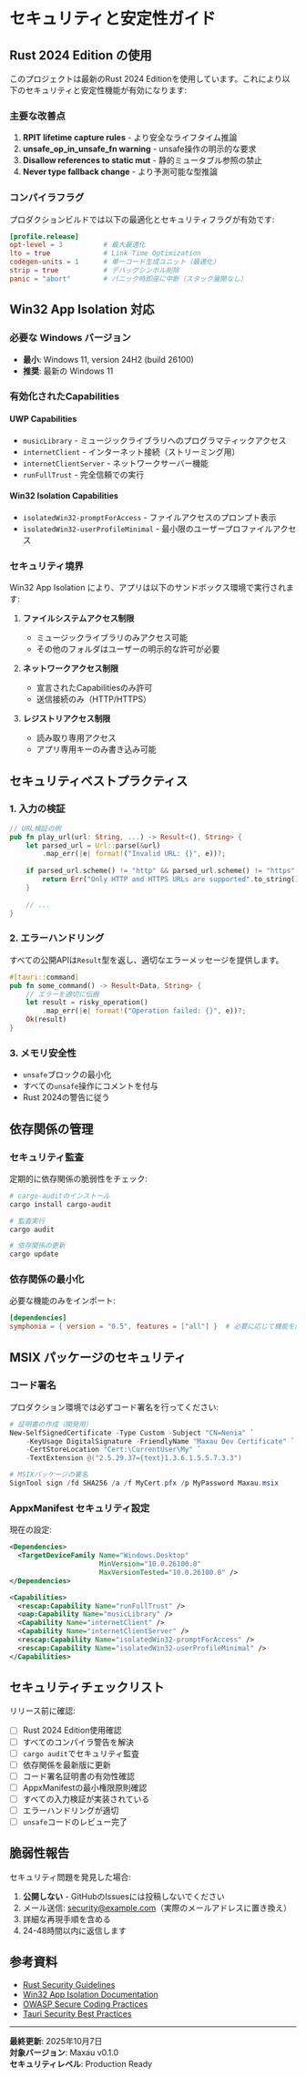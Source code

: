 # セキュリティと安定性ガイド

## Rust 2024 Edition の使用

このプロジェクトは最新のRust 2024 Editionを使用しています。これにより以下のセキュリティと安定性機能が有効になります:

### 主要な改善点

1. **RPIT lifetime capture rules** - より安全なライフタイム推論
2. **unsafe_op_in_unsafe_fn warning** - unsafe操作の明示的な要求
3. **Disallow references to static mut** - 静的ミュータブル参照の禁止
4. **Never type fallback change** - より予測可能な型推論

### コンパイラフラグ

プロダクションビルドでは以下の最適化とセキュリティフラグが有効です:

```toml
[profile.release]
opt-level = 3          # 最大最適化
lto = true             # Link Time Optimization
codegen-units = 1      # 単一コード生成ユニット（最適化）
strip = true           # デバッグシンボル削除
panic = "abort"        # パニック時即座に中断（スタック展開なし）
```

## Win32 App Isolation 対応

### 必要な Windows バージョン

- **最小**: Windows 11, version 24H2 (build 26100)
- **推奨**: 最新の Windows 11

### 有効化されたCapabilities

#### UWP Capabilities
- `musicLibrary` - ミュージックライブラリへのプログラマティックアクセス
- `internetClient` - インターネット接続（ストリーミング用）
- `internetClientServer` - ネットワークサーバー機能
- `runFullTrust` - 完全信頼での実行

#### Win32 Isolation Capabilities
- `isolatedWin32-promptForAccess` - ファイルアクセスのプロンプト表示
- `isolatedWin32-userProfileMinimal` - 最小限のユーザープロファイルアクセス

### セキュリティ境界

Win32 App Isolation により、アプリは以下のサンドボックス環境で実行されます:

1. **ファイルシステムアクセス制限**
   - ミュージックライブラリのみアクセス可能
   - その他のフォルダはユーザーの明示的な許可が必要

2. **ネットワークアクセス制限**
   - 宣言されたCapabilitiesのみ許可
   - 送信接続のみ（HTTP/HTTPS）

3. **レジストリアクセス制限**
   - 読み取り専用アクセス
   - アプリ専用キーのみ書き込み可能

## セキュリティベストプラクティス

### 1. 入力の検証

```rust
// URL検証の例
pub fn play_url(url: String, ...) -> Result<(), String> {
    let parsed_url = Url::parse(&url)
        .map_err(|e| format!("Invalid URL: {}", e))?;
    
    if parsed_url.scheme() != "http" && parsed_url.scheme() != "https" {
        return Err("Only HTTP and HTTPS URLs are supported".to_string());
    }
    
    // ...
}
```

### 2. エラーハンドリング

すべての公開APIは`Result`型を返し、適切なエラーメッセージを提供します。

```rust
#[tauri::command]
pub fn some_command() -> Result<Data, String> {
    // エラーを適切に伝搬
    let result = risky_operation()
        .map_err(|e| format!("Operation failed: {}", e))?;
    Ok(result)
}
```

### 3. メモリ安全性

- `unsafe`ブロックの最小化
- すべての`unsafe`操作にコメントを付与
- Rust 2024の警告に従う

## 依存関係の管理

### セキュリティ監査

定期的に依存関係の脆弱性をチェック:

```bash
# cargo-auditのインストール
cargo install cargo-audit

# 監査実行
cargo audit

# 依存関係の更新
cargo update
```

### 依存関係の最小化

必要な機能のみをインポート:

```toml
[dependencies]
symphonia = { version = "0.5", features = ["all"] }  # 必要に応じて機能を限定
```

## MSIX パッケージのセキュリティ

### コード署名

プロダクション環境では必ずコード署名を行ってください:

```powershell
# 証明書の作成（開発用）
New-SelfSignedCertificate -Type Custom -Subject "CN=Nenia" `
    -KeyUsage DigitalSignature -FriendlyName "Maxau Dev Certificate" `
    -CertStoreLocation "Cert:\CurrentUser\My" `
    -TextExtension @("2.5.29.37={text}1.3.6.1.5.5.7.3.3")

# MSIXパッケージの署名
SignTool sign /fd SHA256 /a /f MyCert.pfx /p MyPassword Maxau.msix
```

### AppxManifest セキュリティ設定

現在の設定:

```xml
<Dependencies>
  <TargetDeviceFamily Name="Windows.Desktop" 
                      MinVersion="10.0.26100.0" 
                      MaxVersionTested="10.0.26100.0" />
</Dependencies>

<Capabilities>
  <rescap:Capability Name="runFullTrust" />
  <uap:Capability Name="musicLibrary" />
  <Capability Name="internetClient" />
  <Capability Name="internetClientServer" />
  <rescap:Capability Name="isolatedWin32-promptForAccess" />
  <rescap:Capability Name="isolatedWin32-userProfileMinimal" />
</Capabilities>
```

## セキュリティチェックリスト

リリース前に確認:

- [ ] Rust 2024 Edition使用確認
- [ ] すべてのコンパイラ警告を解決
- [ ] `cargo audit`でセキュリティ監査
- [ ] 依存関係を最新版に更新
- [ ] コード署名証明書の有効性確認
- [ ] AppxManifestの最小権限原則確認
- [ ] すべての入力検証が実装されている
- [ ] エラーハンドリングが適切
- [ ] `unsafe`コードのレビュー完了

## 脆弱性報告

セキュリティ問題を発見した場合:

1. **公開しない** - GitHubのIssuesには投稿しないでください
2. メール送信: security@example.com（実際のメールアドレスに置き換え）
3. 詳細な再現手順を含める
4. 24-48時間以内に返信します

## 参考資料

- [Rust Security Guidelines](https://anssi-fr.github.io/rust-guide/)
- [Win32 App Isolation Documentation](https://learn.microsoft.com/en-us/windows/security/application-security/application-isolation/win32-app-isolation/overview)
- [OWASP Secure Coding Practices](https://owasp.org/www-project-secure-coding-practices-quick-reference-guide/)
- [Tauri Security Best Practices](https://tauri.app/v1/references/architecture/security/)

---

**最終更新**: 2025年10月7日  
**対象バージョン**: Maxau v0.1.0  
**セキュリティレベル**: Production Ready

